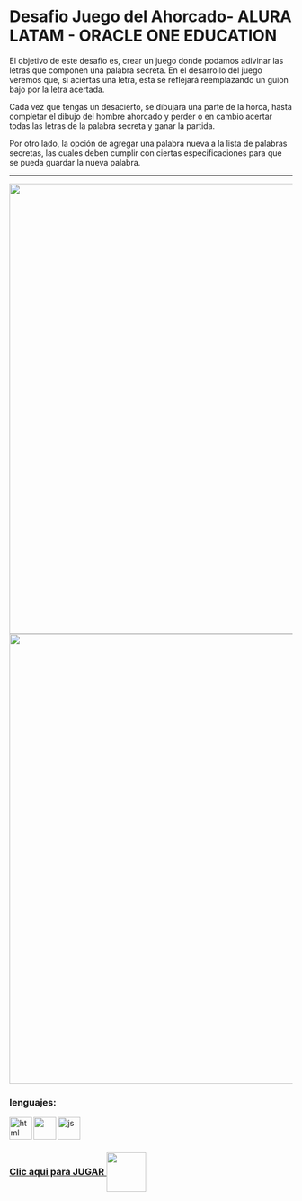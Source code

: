 # Desafio Juego del Ahorcado- ALURA LATAM - ORACLE ONE EDUCATION

<P>El objetivo de este desafio es, crear un juego donde podamos adivinar las letras que componen una palabra secreta.
  En el desarrollo del juego veremos que, si aciertas una letra, esta se reflejará reemplazando un guion bajo por la letra acertada.
  
 <p> Cada vez que tengas un desacierto, se dibujara una parte de la horca, hasta completar el dibujo del hombre ahorcado y perder o en cambio acertar 
  todas las letras de la palabra secreta y ganar la partida.
   
<P> Por otro lado,  la opción  de agregar una palabra nueva a la lista de palabras secretas, las cuales deben cumplir con ciertas especificaciones para
  que se pueda guardar la nueva palabra.
  
------

<img align='center' width="800px" src='[https://i.postimg.cc/hGdf7Jqn/Captura-de-Pantalla-2022-05-05-a-la-s-3-32-08-p-m.png](https://postimg.cc/KRPKDvLt)'/> 
  
<img align='center' width="800px" src='[![Captura-de-Pantalla-2022-06-04-a-la-s-9-16-34-a-m.png](https://i.postimg.cc/jCVPH1m0/Captura-de-Pantalla-2022-06-04-a-la-s-9-16-34-a-m.png)](https://postimg.cc/fSKVZ8MB)'/>

### lenguajes:
  
<img align='left' alt='html' width='40px' src='https://cdn-icons-png.flaticon.com/512/778/778533.png'/><img align='left' src="https://cdn-icons-png.flaticon.com/512/331/331395.png" width='40px'/><img src="https://cdn-icons.flaticon.com/png/512/3344/premium/3344325.png?token=exp=1651845514~hmac=0899ceeb94c98dbb9ea494da39a98efe" width='40px' alt="js"/>


### [Clic aqui para JUGAR <img align='center' width='70px' img src="https://cdn-icons-png.flaticon.com/512/4470/4470938.png">](https://cesarg-24.github.io/encriptador_de_texto/)
